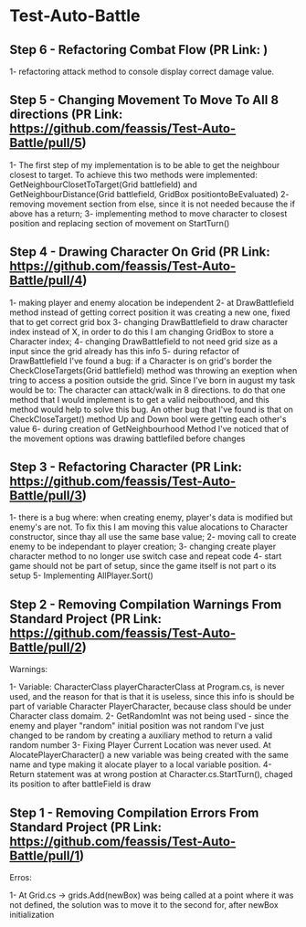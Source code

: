 # Test-Auto-Battle

## Step 6 - Refactoring Combat Flow (PR Link: )

1- refactoring attack method to console display correct damage value.

## Step 5 - Changing Movement To Move To All 8 directions (PR Link: https://github.com/feassis/Test-Auto-Battle/pull/5)

1- The first step of my implementation is to be able to get the neighbour closest to target. 
To achieve this two methods were implemented: GetNeighbourClosetToTarget(Grid battlefield) and GetNeighbourDistance(Grid battlefield, GridBox positiontoBeEvaluated)
2- removing movement section from else, since it is not needed because the if above has a return;
3- implementing method to move character to closest position and replacing section of movement on StartTurn()

## Step 4 - Drawing Character On Grid (PR Link: https://github.com/feassis/Test-Auto-Battle/pull/4)

1- making player and enemy alocation be independent
2- at DrawBattlefield method instead of getting correct position it was creating a new one, fixed that to get correct grid box
3- changing DrawBattlefield to draw character index instead of X, in order to do this I am changing GridBox to store a Character index;
4- changing DrawBattlefield to not need grid size as a input since the grid already has this info
5- during refactor of DrawBattlefield I've found a bug: if a Character is on grid's border the CheckCloseTargets(Grid battlefield) method was throwing an exeption when tring to access a position outside the grid. 
Since I've born in august my task would be to: The character can attack/walk in 8 directions. to do that one method that I would implement is to get a valid neibouthood, and this method would help to solve this bug. 
An other bug that I've found is that on CheckCloseTarget() method Up and Down bool were getting each other's value
6- during creation of GetNeighbourhood Method I've noticed that of the movement options was drawing battlefiled before changes

## Step 3 - Refactoring Character (PR Link: https://github.com/feassis/Test-Auto-Battle/pull/3)

1- there is a bug where: when creating enemy, player's data is modified but enemy's are not. To fix this I am moving this value alocations to Character constructor, since thay all use the same base value;
2- moving call to create enemy to be independant to player creation;
3- changing create player character method to no longer use switch case and repeat code
4- start game should not be part of setup, since the game itself is not part o its setup
5- Implementing AllPlayer.Sort()

## Step 2 - Removing Compilation Warnings From Standard Project (PR Link: https://github.com/feassis/Test-Auto-Battle/pull/2)

Warnings:

1- Variable: CharacterClass playerCharacterClass at Program.cs, is never used, and the reason for that is that it is useless, since this info is should be part of variable Character PlayerCharacter, 
because class should be under Character class domaim.
2- GetRandomInt was not being used - since the enemy and player "random" initial position was not random I've just changed to be random by creating a auxiliary method to return a valid random number
3- Fixing Player Current Location was never used. At AlocatePlayerCharacter() a new variable was being created with the same name and type making it alocate player to a local variable position. 
4- Return statement was at wrong postion at Character.cs.StartTurn(), chaged its position to after battleField is draw

## Step 1 - Removing Compilation Errors From Standard Project (PR Link: https://github.com/feassis/Test-Auto-Battle/pull/1)

Erros:

1- At Grid.cs -> grids.Add(newBox) was being called at a point where it was not defined, the solution was to move it to the second for, after newBox initialization